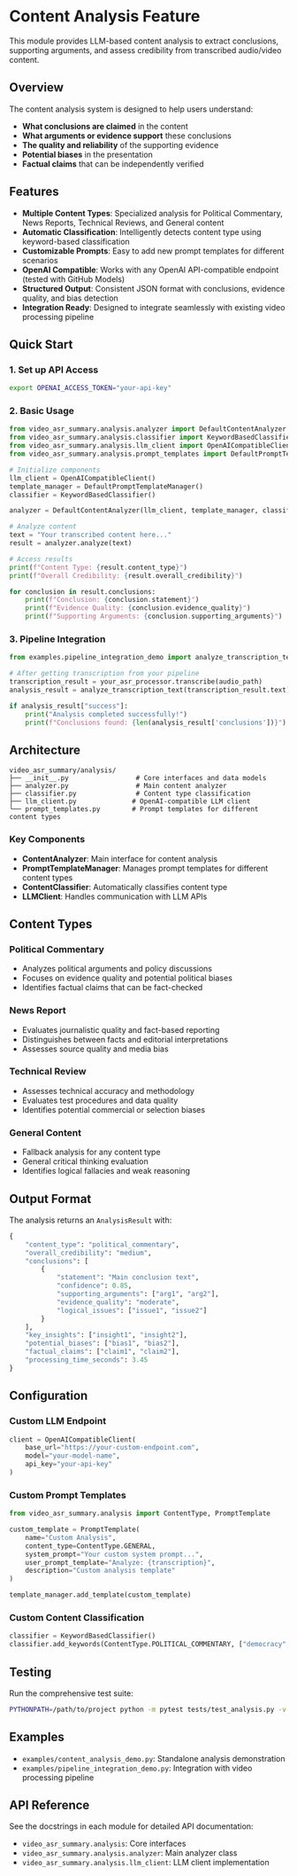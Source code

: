 # Content Analysis Feature

This module provides LLM-based content analysis to extract conclusions, supporting arguments, and assess credibility from transcribed audio/video content.

## Overview

The content analysis system is designed to help users understand:
- **What conclusions are claimed** in the content
- **What arguments or evidence support** these conclusions  
- **The quality and reliability** of the supporting evidence
- **Potential biases** in the presentation
- **Factual claims** that can be independently verified

## Features

- **Multiple Content Types**: Specialized analysis for Political Commentary, News Reports, Technical Reviews, and General content
- **Automatic Classification**: Intelligently detects content type using keyword-based classification
- **Customizable Prompts**: Easy to add new prompt templates for different scenarios
- **OpenAI Compatible**: Works with any OpenAI API-compatible endpoint (tested with GitHub Models)
- **Structured Output**: Consistent JSON format with conclusions, evidence quality, and bias detection
- **Integration Ready**: Designed to integrate seamlessly with existing video processing pipeline

## Quick Start

### 1. Set up API Access

```bash
export OPENAI_ACCESS_TOKEN="your-api-key"
```

### 2. Basic Usage

```python
from video_asr_summary.analysis.analyzer import DefaultContentAnalyzer
from video_asr_summary.analysis.classifier import KeywordBasedClassifier
from video_asr_summary.analysis.llm_client import OpenAICompatibleClient
from video_asr_summary.analysis.prompt_templates import DefaultPromptTemplateManager

# Initialize components
llm_client = OpenAICompatibleClient()
template_manager = DefaultPromptTemplateManager()
classifier = KeywordBasedClassifier()

analyzer = DefaultContentAnalyzer(llm_client, template_manager, classifier)

# Analyze content
text = "Your transcribed content here..."
result = analyzer.analyze(text)

# Access results
print(f"Content Type: {result.content_type}")
print(f"Overall Credibility: {result.overall_credibility}")

for conclusion in result.conclusions:
    print(f"Conclusion: {conclusion.statement}")
    print(f"Evidence Quality: {conclusion.evidence_quality}")
    print(f"Supporting Arguments: {conclusion.supporting_arguments}")
```

### 3. Pipeline Integration

```python
from examples.pipeline_integration_demo import analyze_transcription_text

# After getting transcription from your pipeline
transcription_result = your_asr_processor.transcribe(audio_path)
analysis_result = analyze_transcription_text(transcription_result.text)

if analysis_result["success"]:
    print("Analysis completed successfully!")
    print(f"Conclusions found: {len(analysis_result['conclusions'])}")
```

## Architecture

```
video_asr_summary/analysis/
├── __init__.py                 # Core interfaces and data models
├── analyzer.py                 # Main content analyzer
├── classifier.py               # Content type classification
├── llm_client.py              # OpenAI-compatible LLM client
└── prompt_templates.py        # Prompt templates for different content types
```

### Key Components

- **ContentAnalyzer**: Main interface for content analysis
- **PromptTemplateManager**: Manages prompt templates for different content types
- **ContentClassifier**: Automatically classifies content type
- **LLMClient**: Handles communication with LLM APIs

## Content Types

### Political Commentary
- Analyzes political arguments and policy discussions
- Focuses on evidence quality and potential political biases
- Identifies factual claims that can be fact-checked

### News Report  
- Evaluates journalistic quality and fact-based reporting
- Distinguishes between facts and editorial interpretations
- Assesses source quality and media bias

### Technical Review
- Assesses technical accuracy and methodology
- Evaluates test procedures and data quality
- Identifies potential commercial or selection biases

### General Content
- Fallback analysis for any content type
- General critical thinking evaluation
- Identifies logical fallacies and weak reasoning

## Output Format

The analysis returns an `AnalysisResult` with:

```python
{
    "content_type": "political_commentary",
    "overall_credibility": "medium",
    "conclusions": [
        {
            "statement": "Main conclusion text",
            "confidence": 0.85,
            "supporting_arguments": ["arg1", "arg2"],
            "evidence_quality": "moderate",
            "logical_issues": ["issue1", "issue2"]
        }
    ],
    "key_insights": ["insight1", "insight2"],
    "potential_biases": ["bias1", "bias2"],
    "factual_claims": ["claim1", "claim2"],
    "processing_time_seconds": 3.45
}
```

## Configuration

### Custom LLM Endpoint

```python
client = OpenAICompatibleClient(
    base_url="https://your-custom-endpoint.com",
    model="your-model-name",
    api_key="your-api-key"
)
```

### Custom Prompt Templates

```python
from video_asr_summary.analysis import ContentType, PromptTemplate

custom_template = PromptTemplate(
    name="Custom Analysis",
    content_type=ContentType.GENERAL,
    system_prompt="Your custom system prompt...",
    user_prompt_template="Analyze: {transcription}",
    description="Custom analysis template"
)

template_manager.add_template(custom_template)
```

### Custom Content Classification

```python
classifier = KeywordBasedClassifier()
classifier.add_keywords(ContentType.POLITICAL_COMMENTARY, ["democracy", "voting"])
```

## Testing

Run the comprehensive test suite:

```bash
PYTHONPATH=/path/to/project python -m pytest tests/test_analysis.py -v
```

## Examples

- `examples/content_analysis_demo.py`: Standalone analysis demonstration
- `examples/pipeline_integration_demo.py`: Integration with video processing pipeline

## API Reference

See the docstrings in each module for detailed API documentation:
- `video_asr_summary.analysis`: Core interfaces
- `video_asr_summary.analysis.analyzer`: Main analyzer class
- `video_asr_summary.analysis.llm_client`: LLM client implementation
